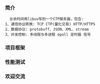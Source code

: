 ### 简介
```text
  业余时间用libuv写的一个CTP服务器，包含:
1、通信协议转换: TCP CTP(量化交易) HTTP/HTTPS
2、数据协议: protobuff、JSON、XML、stream
3、并发控制: 多线程与多进程 epoll 定时器 信号
```
### 项目框架

### 性能测试

### 欢迎交流
